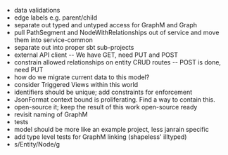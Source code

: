 - data validations
- edge labels e.g. parent/child
- separate out typed and untyped access for GraphM and Graph
- pull PathSegment and NodeWithRelationships out of service and move them into service-common
- separate out into proper sbt sub-projects
- external API client -- We have GET, need PUT and POST
- constrain allowed relationships on entity CRUD routes -- POST is done, need PUT
- how do we migrate current data to this model?
- consider Triggered Views within this world
- identifiers should be unique; add constraints for enforcement
- JsonFormat context bound is proliferating. Find a way to contain this.
- open-source it; keep the result of this work open-source ready
- revisit naming of GraphM
- tests
- model should be more like an example project, less janrain specific
- add type level tests for GraphM linking (shapeless' illtyped)
- s/Entity/Node/g
